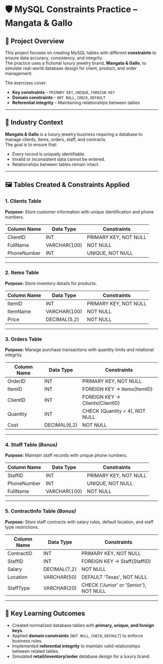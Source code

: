 # 🛡 MySQL Constraints Practice – Mangata & Gallo

## 📌 Project Overview
This project focuses on creating MySQL tables with different **constraints** to ensure data accuracy, consistency, and integrity.  
The practice uses a fictional luxury jewelry brand, **Mangata & Gallo**, to simulate real-world database design for client, product, and order management.

The exercises cover:
- **Key constraints** – `PRIMARY KEY`, `UNIQUE`, `FOREIGN KEY`
- **Domain constraints** – `NOT NULL`, `CHECK`, `DEFAULT`
- **Referential integrity** – Maintaining relationships between tables

---

## 🏢 Industry Context
**Mangata & Gallo** is a luxury jewelry business requiring a database to manage clients, items, orders, staff, and contracts.  
The goal is to ensure that:
- Every record is uniquely identifiable.
- Invalid or inconsistent data cannot be entered.
- Relationships between tables remain intact.

---

## 🖼 Tables Created & Constraints Applied

### **1. Clients Table**
**Purpose:** Store customer information with unique identification and phone numbers.  

| Column Name | Data Type      | Constraints                   |
|-------------|---------------|--------------------------------|
| ClientID    | INT            | PRIMARY KEY, NOT NULL          |
| FullName    | VARCHAR(100)   | NOT NULL                       |
| PhoneNumber | INT            | UNIQUE, NOT NULL               |

---

### **2. Items Table**
**Purpose:** Store inventory details for products.  

| Column Name | Data Type      | Constraints                   |
|-------------|---------------|--------------------------------|
| ItemID      | INT            | PRIMARY KEY, NOT NULL          |
| ItemName    | VARCHAR(100)   | NOT NULL                       |
| Price       | DECIMAL(5,2)   | NOT NULL                       |

---

### **3. Orders Table**
**Purpose:** Manage purchase transactions with quantity limits and relational integrity.  

| Column Name | Data Type      | Constraints                   |
|-------------|---------------|--------------------------------|
| OrderID     | INT            | PRIMARY KEY, NOT NULL          |
| ItemID      | INT            | FOREIGN KEY → Items(ItemID)    |
| ClientID    | INT            | FOREIGN KEY → Clients(ClientID)|
| Quantity    | INT            | CHECK (Quantity < 4), NOT NULL |
| Cost        | DECIMAL(6,2)   | NOT NULL                       |

---

### **4. Staff Table** *(Bonus)*
**Purpose:** Maintain staff records with unique phone numbers.  

| Column Name | Data Type      | Constraints                   |
|-------------|---------------|--------------------------------|
| StaffID     | INT            | PRIMARY KEY, NOT NULL          |
| PhoneNumber | INT            | UNIQUE, NOT NULL               |
| FullName    | VARCHAR(100)   | NOT NULL                       |

---

### **5. ContractInfo Table** *(Bonus)*
**Purpose:** Store staff contracts with salary rules, default location, and staff type restrictions.  

| Column Name | Data Type      | Constraints                   |
|-------------|---------------|--------------------------------|
| ContractID  | INT            | PRIMARY KEY, NOT NULL          |
| StaffID     | INT            | FOREIGN KEY → Staff(StaffID)   |
| Salary      | DECIMAL(7,2)   | NOT NULL                       |
| Location    | VARCHAR(50)    | DEFAULT 'Texas', NOT NULL      |
| StaffType   | VARCHAR(20)    | CHECK ('Junior' or 'Senior'), NOT NULL |

---

## 🎯 Key Learning Outcomes
- Created normalized database tables with **primary, unique, and foreign keys**.
- Applied **domain constraints** (`NOT NULL`, `CHECK`, `DEFAULT`) to enforce business rules.
- Implemented **referential integrity** to maintain valid relationships between related tables.
- Simulated **retail/inventory/order** database design for a luxury brand.

